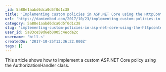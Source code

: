 ```yaml
---
_id: 5a88e1aabd6dca0d5f0d1c38
title: 'Implementing custom policies in ASP.NET Core using the HttpContext'
url: 'https://damienbod.com/2017/10/23/implementing-custom-policies-in-asp-net-core-using-the-httpcontext/'
category: 5a88e1aabd6dca0d5f0d1c38
slug: 'implementing-custom-policies-in-asp-net-core-using-the-httpcontext'
user_id: 5a83ce59d6eb0005c4ecda2c
username: 'bill-s'
createdOn: '2017-10-25T13:36:22.000Z'
tags: []
---
```


This article shows how to implement a custom ASP.NET Core policy using the AuthorizationHandler class.
